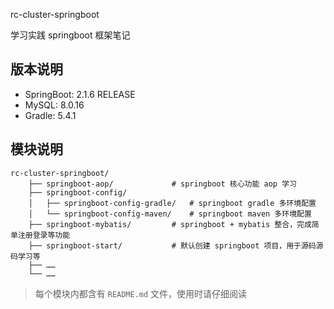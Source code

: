rc-cluster-springboot

学习实践 springboot 框架笔记

## 版本说明

* SpringBoot: 2.1.6 RELEASE
* MySQL: 8.0.16
* Gradle: 5.4.1

## 模块说明

```
rc-cluster-springboot/
    ├── springboot-aop/             # springboot 核心功能 aop 学习
    ├── springboot-config/   
    │   ├── springboot-config-gradle/   # springboot gradle 多环境配置
    │   └── springboot-config-maven/    # springboot maven 多环境配置
    ├── springboot-mybatis/         # springboot + mybatis 整合，完成简单注册登录等功能
    ├── springboot-start/           # 默认创建 springboot 项目，用于源码源码学习等
    ├── ……
    └── ……
```

>每个模块内都含有 `README.md` 文件，使用时请仔细阅读
